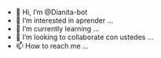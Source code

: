 - 👋 Hi, I’m @Dianita-bot
- 👀 I’m interested in aprender ...
- 🌱 I’m currently learning ...
- 💞️ I’m looking to collaborate con ustedes ...
- 📫 How to reach me ...

<!---
Dianita-bot/Dianita-bot is a ✨ special ✨ repository because its `README.md` (this file) appears on your GitHub profile.
You can click the Preview link to take a look at your changes.
--->
